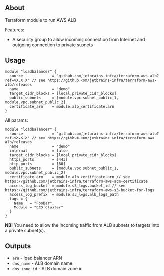 ## About
Terraform module to run AWS ALB

Features: 
* A security group to allow incoming connection from Internet and outgoing connection to private subnets 

## Usage

```hcl
module "loadbalancer" {
  source             = "github.com/jetbrains-infra/terraform-aws-alb?ref=vX.X.X" // see https://github.com/jetbrains-infra/terraform-aws-alb/releases
  name               = "demo"
  target_cidr_blocks = [local.private_cidr_blocks]
  public_subnets     = [module.vpc.subnet_public_1, module.vpc.subnet_public_2]
  certificate_arn    = module.alb_certificate.arn
}
```

All params:
```hcl
module "loadbalancer" {
  source             = "github.com/jetbrains-infra/terraform-aws-alb?ref=vX.X.X" // see https://github.com/jetbrains-infra/terraform-aws-alb/releases
  name               = "demo"
  internal           = false
  target_cidr_blocks = [local.private_cidr_blocks]
  https_ports        = [443]
  http_ports         = [80]
  public_subnets     = [module.vpc.subnet_public_1, module.vpc.subnet_public_2]
  certificate_arn    = module.alb_certificate.arn // see https://github.com/jetbrains-infra/terraform-aws-acm-certificate
  access_log_bucket  = module.s3_logs.bucket_id // see https://github.com/jetbrains-infra/terraform-aws-s3-bucket-for-logs
  access_log_prefix  = module.s3_logs.alb_logs_path
  tags = {
    Name   = "FooBar",
    Module = "ECS Cluster"
  }
}
```

**NB!** You need to allow the incoming traffic from ALB subnets to targets into a private subnet(s).

## Outputs

* `arn` - load balancer ARN
* `dns_name` - ALB domain name
* `dns_zone_id` - ALB domain zone id